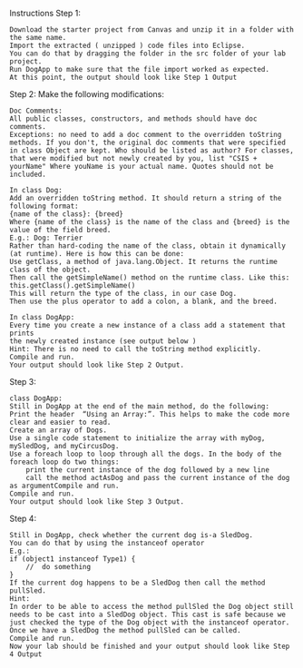 Instructions
Step 1:

    Download the starter project from Canvas and unzip it in a folder with the same name. 
    Import the extracted ( unzipped ) code files into Eclipse.
    You can do that by dragging the folder in the src folder of your lab project.
    Run DogApp to make sure that the file import worked as expected.
    At this point, the output should look like Step 1 Output  

Step 2:
Make the following modifications:

    Doc Comments:
    All public classes, constructors, and methods should have doc comments.
    Exceptions: no need to add a doc comment to the overridden toString methods. If you don't, the original doc comments that were specified in class Object are kept. Who should be listed as author? For classes, that were modified but not newly created by you, list "CSIS + yourName" Where youName is your actual name. Quotes should not be included.

    In class Dog:
    Add an overridden toString method. It should return a string of the following format:
    {name of the class}: {breed}
    Where {name of the class} is the name of the class and {breed} is the value of the field breed.
    E.g.: Dog: Terrier 
    Rather than hard-coding the name of the class, obtain it dynamically (at runtime). Here is how this can be done:
    Use getClass, a method of java.lang.Object. It returns the runtime class of the object.
    Then call the getSimpleName() method on the runtime class. Like this:  this.getClass().getSimpleName()
    This will return the type of the class, in our case Dog.
    Then use the plus operator to add a colon, a blank, and the breed.

    In class DogApp:
    Every time you create a new instance of a class add a statement that prints
    the newly created instance (see output below )   
    Hint: There is no need to call the toString method explicitly.
    Compile and run. 
    Your output should look like Step 2 Output.

Step 3:

    class DogApp:
    Still in DogApp at the end of the main method, do the following:
    Print the header  “Using an Array:”. This helps to make the code more clear and easier to read.
    Create an array of Dogs.
    Use a single code statement to initialize the array with myDog, mySledDog, and myCircusDog.
    Use a foreach loop to loop through all the dogs. In the body of the foreach loop do two things:
        print the current instance of the dog followed by a new line
        call the method actAsDog and pass the current instance of the dog as argumentCompile and run. 
    Compile and run. 
    Your output should look like Step 3 Output.

Step 4:

    Still in DogApp, check whether the current dog is-a SledDog.
    You can do that by using the instanceof operator
    E.g.: 
    if (object1 instanceof Type1) {
        //  do something
    }
    If the current dog happens to be a SledDog then call the method pullSled.
    Hint:
    In order to be able to access the method pullSled the Dog object still needs to be cast into a SledDog object. This cast is safe because we just checked the type of the Dog object with the instanceof operator.
    Once we have a SledDog the method pullSled can be called.
    Compile and run.
    Now your lab should be finished and your output should look like Step 4 Output
